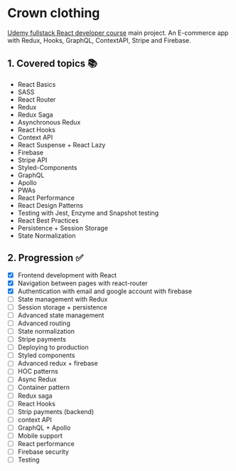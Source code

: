 # Crown clothing

[Udemy fullstack React developer course](https://www.udemy.com/course/complete-react-developer-zero-to-mastery) main project. An E-commerce
app with Redux, Hooks, GraphQL, ContextAPI, Stripe and Firebase.

## 1. Covered topics  :books:
- React Basics
- SASS
- React Router
- Redux
- Redux Saga
- Asynchronous Redux
- React Hooks
- Context API
- React Suspense + React Lazy
- Firebase
- Stripe API
- Styled-Components
- GraphQL
- Apollo
- PWAs
- React Performance
- React Design Patterns
- Testing with Jest, Enzyme and Snapshot testing
- React Best Practices
- Persistence + Session Storage
- State Normalization

## 2. Progression :white_check_mark:
- [x] Frontend development with React
- [x] Navigation between pages with react-router
- [x] Authentication with email and google account with firebase
- [ ] State management with Redux
- [ ] Session storage + persistence
- [ ] Advanced state management
- [ ] Advanced routing
- [ ] State normalization
- [ ] Stripe payments
- [ ] Deploying to production
- [ ] Styled components
- [ ] Advanced redux + firebase
- [ ] HOC patterns
- [ ] Async Redux
- [ ] Container pattern
- [ ] Redux saga
- [ ] React Hooks
- [ ] Strip payments (backend)
- [ ] context API
- [ ] GraphQL + Apollo
- [ ] Mobile support
- [ ] React performance
- [ ] Firebase security
- [ ] Testing